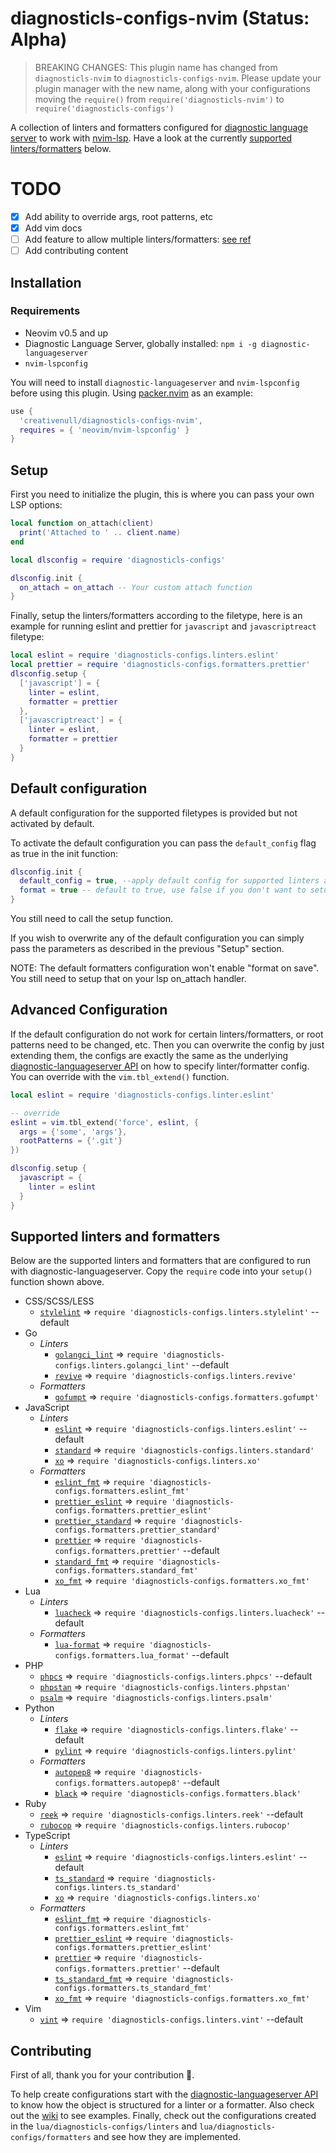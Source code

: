 # diagnosticls-configs-nvim (Status: Alpha)

> BREAKING CHANGES: This plugin name has changed from `diagnosticls-nvim` to `diagnosticls-configs-nvim`. Please update
  your plugin manager with the new name, along with your configurations moving the `require()` from
  `require('diagnosticls-nvim')` to `require('diagnosticls-configs')`

A collection of linters and formatters configured for [diagnostic language server][dls] to work with [nvim-lsp][lsp].
Have a look at the currently [supported linters/formatters](#supported-linters-and-formatters) below.

# TODO

+ [X] Add ability to override args, root patterns, etc
+ [X] Add vim docs
+ [ ] Add feature to allow multiple linters/formatters: [see ref](https://github.com/iamcco/diagnostic-languageserver#config--document)
+ [ ] Add contributing content

## Installation
### Requirements

+ Neovim v0.5 and up
+ Diagnostic Language Server, globally installed: `npm i -g diagnostic-languageserver`
+ `nvim-lspconfig`

You will need to install `diagnostic-languageserver` and `nvim-lspconfig` before using this plugin. Using
[packer.nvim][packer] as an example:

```lua
use {
  'creativenull/diagnosticls-configs-nvim',
  requires = { 'neovim/nvim-lspconfig' }
}
```

## Setup

First you need to initialize the plugin, this is where you can pass your own LSP options:

```lua
local function on_attach(client)
  print('Attached to ' .. client.name)
end

local dlsconfig = require 'diagnosticls-configs'

dlsconfig.init {
  on_attach = on_attach -- Your custom attach function
}
```

Finally, setup the linters/formatters according to the filetype, here is an example for running eslint and prettier
for `javascript` and `javascriptreact` filetype:

```lua
local eslint = require 'diagnosticls-configs.linters.eslint'
local prettier = require 'diagnosticls-configs.formatters.prettier'
dlsconfig.setup {
  ['javascript'] = {
    linter = eslint,
    formatter = prettier
  },
  ['javascriptreact'] = {
    linter = eslint,
    formatter = prettier
  }
}
```

## Default configuration

A default configuration for the supported filetypes is provided but not activated by default.

To activate the default configuration you can pass the `default_config` flag as true in the init function:

```lua
dlsconfig.init {
  default_config = true, --apply default config for supported linters and formatters
  format = true -- default to true, use false if you don't want to setup formatters by default
}
```

You still need to call the setup function.

If you wish to overwrite any of the default configuration
you can simply pass the parameters as described in the previous "Setup" section.

NOTE: The default formatters configuration won't enable "format on save".
You still need to setup that on your lsp on_attach handler.

## Advanced Configuration

If the default configuration do not work for certain linters/formatters, or root patterns need to be changed, etc.
Then you can overwrite the config by just extending them, the configs are exactly the same as the underlying
[diagnostic-languageserver API][dls-setup] on how to specify linter/formatter config. You can override with the
`vim.tbl_extend()` function.

```lua
local eslint = require 'diagnosticls-configs.linter.eslint'

-- override
eslint = vim.tbl_extend('force', eslint, {
  args = {'some', 'args'},
  rootPatterns = {'.git'}
})

dlsconfig.setup {
  javascript = {
    linter = eslint
  }
}
```

## Supported linters and formatters

Below are the supported linters and formatters that are configured to run with diagnostic-languageserver. Copy the
`require` code into your `setup()` function shown above.

+ CSS/SCSS/LESS
    + [`stylelint`][stylelint] => `require 'diagnosticls-configs.linters.stylelint'` --default
+ Go
    + _Linters_
        + [`golangci_lint`][golangci_lint] => `require 'diagnosticls-configs.linters.golangci_lint'` --default
        + [`revive`][revive] => `require 'diagnosticls-configs.linters.revive'`
    + _Formatters_
        + [`gofumpt`][gofumpt] => `require 'diagnosticls-configs.formatters.gofumpt'`
+ JavaScript
    + _Linters_
        + [`eslint`][eslint] => `require 'diagnosticls-configs.linters.eslint'` --default
        + [`standard`][standard] => `require 'diagnosticls-configs.linters.standard'`
        + [`xo`][xo] => `require 'diagnosticls-configs.linters.xo'`
    + _Formatters_
        + [`eslint_fmt`][eslint] => `require 'diagnosticls-configs.formatters.eslint_fmt'`
        + [`prettier_eslint`][prettier_eslint] => `require 'diagnosticls-configs.formatters.prettier_eslint'`
        + [`prettier_standard`][prettier_standard] => `require 'diagnosticls-configs.formatters.prettier_standard'`
        + [`prettier`][prettier] => `require 'diagnosticls-configs.formatters.prettier'` --default
        + [`standard_fmt`][standard] => `require 'diagnosticls-configs.formatters.standard_fmt'`
        + [`xo_fmt`][xo] => `require 'diagnosticls-configs.formatters.xo_fmt'`
+ Lua
    + _Linters_
        + [`luacheck`][luacheck] => `require 'diagnosticls-configs.linters.luacheck'` --default
    + _Formatters_
        + [`lua-format`][lua-format] => `require 'diagnosticls-configs.formatters.lua_format'` --default
+ PHP
    + [`phpcs`][phpcs] => `require 'diagnosticls-configs.linters.phpcs'` --default
    + [`phpstan`][phpstan] => `require 'diagnosticls-configs.linters.phpstan'`
    + [`psalm`][psalm] => `require 'diagnosticls-configs.linters.psalm'`
+ Python
    + _Linters_
        + [`flake`][flake] => `require 'diagnosticls-configs.linters.flake'` --default
        + [`pylint`][pylint] => `require 'diagnosticls-configs.linters.pylint'`
    + _Formatters_
        + [`autopep8`][autopep8] => `require 'diagnosticls-configs.formatters.autopep8'` --default
        + [`black`][black] => `require 'diagnosticls-configs.formatters.black'`
+ Ruby
    + [`reek`][reek] => `require 'diagnosticls-configs.linters.reek'` --default
    + [`rubocop`][rubocop] => `require 'diagnosticls-configs.linters.rubocop'`
+ TypeScript
    + _Linters_
        + [`eslint`][eslint] => `require 'diagnosticls-configs.linters.eslint'` --default
        + [`ts_standard`][ts_standard] => `require 'diagnosticls-configs.linters.ts_standard'`
        + [`xo`][xo] => `require 'diagnosticls-configs.linters.xo'`
    + _Formatters_
        + [`eslint_fmt`][eslint] => `require 'diagnosticls-configs.formatters.eslint_fmt'`
        + [`prettier_eslint`][prettier_eslint] => `require 'diagnosticls-configs.formatters.prettier_eslint'`
        + [`prettier`][prettier] => `require 'diagnosticls-configs.formatters.prettier'` --default
        + [`ts_standard_fmt`][ts_standard] => `require 'diagnosticls-configs.formatters.ts_standard_fmt'`
        + [`xo_fmt`][xo] => `require 'diagnosticls-configs.formatters.xo_fmt'`
+ Vim
    + [`vint`][vint] => `require 'diagnosticls-configs.linters.vint'` --default

## Contributing

First of all, thank you for your contribution 🙂.

To help create configurations start with the [diagnostic-languageserver API][dls-setup] to know how the object is
structured for a linter or a formatter. Also check out the [wiki][dls-wiki] to see examples. Finally, check out the
configurations created in the `lua/diagnosticls-configs/linters` and `lua/diagnosticls-configs/formatters` and see how
they are implemented.

[dls]: https://github.com/iamcco/diagnostic-languageserver
[dls-setup]: https://github.com/iamcco/diagnostic-languageserver#config--document
[dls-wiki]: https://github.com/iamcco/diagnostic-languageserver/wiki
[lsp]: https://neovim.io/doc/user/lsp.html
[packer]: https://github.com/wbthomason/packer.nvim

[//]: # (Linters/Formatters list)
[autopep8]: https://github.com/hhatto/autopep8
[black]: https://github.com/psf/black
[eslint]: https://github.com/eslint/eslint
[flake]: https://github.com/PyCQA/flake8
[gofumpt]: https://github.com/mvdan/gofumpt
[golangci_lint]: https://github.com/golangci/golangci-lint
[phpcs]: https://github.com/squizlabs/PHP_CodeSniffer
[phpstan]: https://github.com/phpstan/phpstan
[prettier]: https://github.com/prettier/prettier
[prettier_eslint]: https://github.com/prettier/prettier-eslint
[prettier_standard]: https://github.com/sheerun/prettier-standard
[psalm]: https://github.com/vimeo/psalm
[pylint]: https://github.com/PyCQA/pylint
[reek]: https://github.com/troessner/reek
[revive]: https://github.com/mgechev/revive
[rubocop]: https://github.com/rubocop/rubocop
[standard]: https://github.com/standard/standard
[stylelint]: https://github.com/stylelint/stylelint
[ts_standard]: https://github.com/standard/ts-standard
[vint]: https://github.com/Vimjas/vint
[xo]: https://github.com/xojs/xo
[luacheck]: https://github.com/mpeterv/luacheck
[lua-format]: https://github.com/Koihik/LuaFormatter
